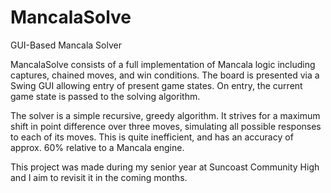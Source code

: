 # MancalaSolve
GUI-Based Mancala Solver

MancalaSolve consists of a full implementation of Mancala logic including captures, chained moves, and win conditions.
The board is presented via a Swing GUI allowing entry of present game states. On entry, the current game state is passed to the solving algorithm.

The solver is a simple recursive, greedy algorithm. It strives for a maximum shift in point difference over three moves,
simulating all possible responses to each of its moves. This is quite inefficient, and has an accuracy of approx. 60% relative to a Mancala engine.

This project was made during my senior year at Suncoast Community High and I aim to revisit it in the coming months.
